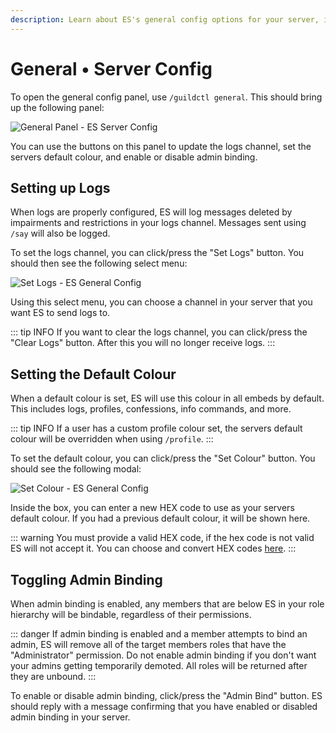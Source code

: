 ```yaml
---
description: Learn about ES's general config options for your server, including setting up logs, and setting a custom default colour.
---
```


# General • Server Config
To open the general config panel, use `/guildctl general`. This should bring up the following panel:

![General Panel - ES Server Config](/screenshots/server/general-panel.png)

You can use the buttons on this panel to update the logs channel, set the servers default colour, and enable or disable admin binding.


## Setting up Logs
When logs are properly configured, ES will log messages deleted by impairments and restrictions in your logs channel.
Messages sent using `/say` will also be logged.

To set the logs channel, you can click/press the "Set Logs" button. You should then see the following select menu:

![Set Logs - ES General Config](/screenshots/server/general-set-logs.png)

Using this select menu, you can choose a channel in your server that you want ES to send logs to.

::: tip INFO
If you want to clear the logs channel, you can click/press the "Clear Logs" button. After this you will no longer receive logs.
:::


## Setting the Default Colour
When a default colour is set, ES will use this colour in all embeds by default. This includes logs, profiles, confessions, info commands, and more.

::: tip INFO
If a user has a custom profile colour set, the servers default colour will be overridden when using `/profile`.
:::

To set the default colour, you can click/press the "Set Colour" button. You should see the following modal:

![Set Colour - ES General Config](/screenshots/server/general-set-colour.png)

Inside the box, you can enter a new HEX code to use as your servers default colour. If you had a previous default colour, it will be shown here.

::: warning
You must provide a valid HEX code, if the hex code is not valid ES will not accept it.
You can choose and convert HEX codes [here](https://www.hexcolortool.com/).
:::


## Toggling Admin Binding
When admin binding is enabled, any members that are below ES in your role hierarchy will be bindable, regardless of their permissions.

::: danger
If admin binding is enabled and a member attempts to bind an admin, ES will remove all of the target members roles that have the "Administrator" permission.
Do not enable admin binding if you don't want your admins getting temporarily demoted. All roles will be returned after they are unbound.
:::

To enable or disable admin binding, click/press the "Admin Bind" button.
ES should reply with a message confirming that you have enabled or disabled admin binding in your server.
